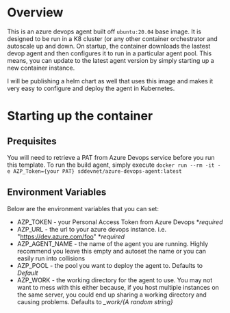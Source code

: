 # Overview
This is an azure devops agent built off `ubuntu:20.04` base image. It is designed to be run in a K8 cluster (or any other container orchestrator and autoscale up and down. On startup, the container downloads the lastest devop agent and then configures it to run in a particular agent pool. This means, you can update to the latest agent version by simply starting up a new container instance. 

I will be publishing a helm chart as well that uses this image and makes it very easy to configure and deploy the agent in Kubernetes. 

# Starting up the container
## Prequisites
You will need to retrieve a PAT from Azure Devops service before you run this template. To run the build agent, simply execute `docker run --rm -it -e AZP_Token={your PAT} sddevnet/azure-devops-agent:latest `

## Environment Variables
Below are the environment variables that you can set:
- AZP_TOKEN - your Personal Access Token from Azure Devops  **required*
- AZP_URL - the url to your azure devops instance. i.e. "https://dev.azure.com/foo" **required*
- AZP_AGENT_NAME - the name of the agent you are running. Highly recommend you leave this empty and autoset the name or you can easily run into collisions
- AZP_POOL - the pool you want to deploy the agent to. Defaults to *Default*
- AZP_WORK - the working directory for the agent to use. You may not want to mess with this either because, if you host multiple instances on the same server, you could end up sharing a working directory and causing problems. Defaults to *_work/{A random string}*